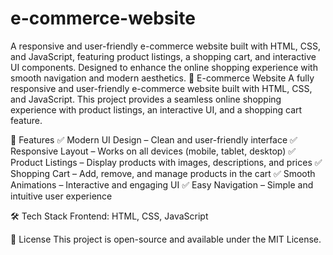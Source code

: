 # e-commerce-website
A responsive and user-friendly e-commerce website built with HTML, CSS, and JavaScript, featuring product listings, a shopping cart, and interactive UI components. Designed to enhance the online shopping experience with smooth navigation and modern aesthetics.
🛒 E-commerce Website
A fully responsive and user-friendly e-commerce website built with HTML, CSS, and JavaScript. This project provides a seamless online shopping experience with product listings, an interactive UI, and a shopping cart feature.

🚀 Features
✅ Modern UI Design – Clean and user-friendly interface
✅ Responsive Layout – Works on all devices (mobile, tablet, desktop)
✅ Product Listings – Display products with images, descriptions, and prices
✅ Shopping Cart – Add, remove, and manage products in the cart
✅ Smooth Animations – Interactive and engaging UI
✅ Easy Navigation – Simple and intuitive user experience

🛠️ Tech Stack
Frontend: HTML, CSS, JavaScript

📝 License
This project is open-source and available under the MIT License.
